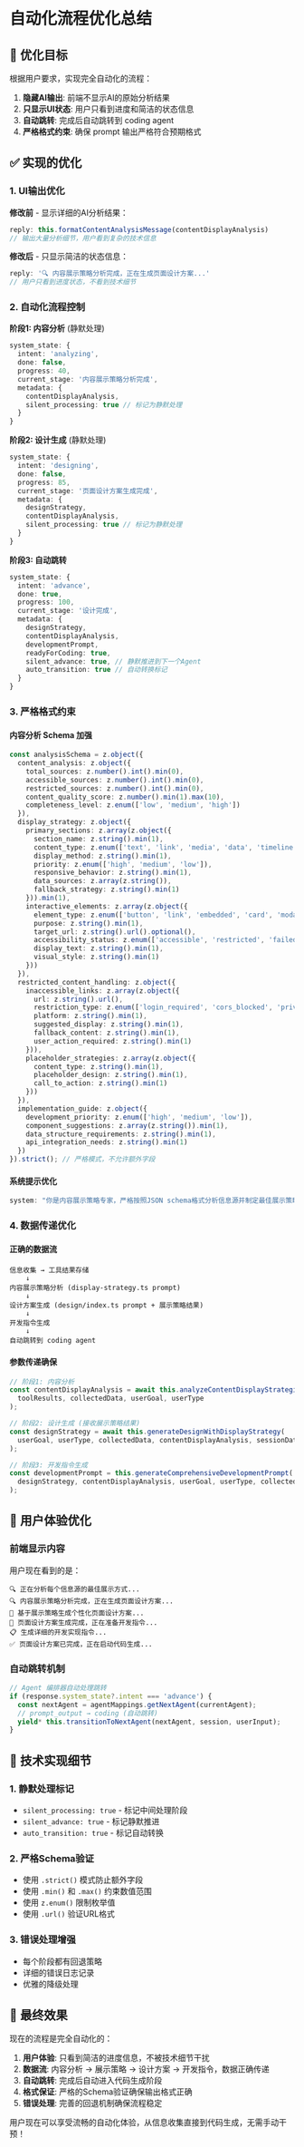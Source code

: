 # 自动化流程优化总结

## 🎯 优化目标

根据用户要求，实现完全自动化的流程：
1. **隐藏AI输出**: 前端不显示AI的原始分析结果
2. **只显示UI状态**: 用户只看到进度和简洁的状态信息
3. **自动跳转**: 完成后自动跳转到 coding agent
4. **严格格式约束**: 确保 prompt 输出严格符合预期格式

## ✅ 实现的优化

### 1. **UI输出优化**

**修改前** - 显示详细的AI分析结果：
```typescript
reply: this.formatContentAnalysisMessage(contentDisplayAnalysis)
// 输出大量分析细节，用户看到复杂的技术信息
```

**修改后** - 只显示简洁的状态信息：
```typescript
reply: '🔍 内容展示策略分析完成，正在生成页面设计方案...'
// 用户只看到进度状态，不看到技术细节
```

### 2. **自动化流程控制**

**阶段1: 内容分析** (静默处理)
```typescript
system_state: {
  intent: 'analyzing',
  done: false,
  progress: 40,
  current_stage: '内容展示策略分析完成',
  metadata: { 
    contentDisplayAnalysis,
    silent_processing: true // 标记为静默处理
  }
}
```

**阶段2: 设计生成** (静默处理)
```typescript
system_state: {
  intent: 'designing',
  done: false,
  progress: 85,
  current_stage: '页面设计方案生成完成',
  metadata: { 
    designStrategy,
    contentDisplayAnalysis,
    silent_processing: true // 标记为静默处理
  }
}
```

**阶段3: 自动跳转**
```typescript
system_state: {
  intent: 'advance',
  done: true,
  progress: 100,
  current_stage: '设计完成',
  metadata: {
    designStrategy,
    contentDisplayAnalysis,
    developmentPrompt,
    readyForCoding: true,
    silent_advance: true, // 静默推进到下一个Agent
    auto_transition: true // 自动转换标记
  }
}
```

### 3. **严格格式约束**

#### 内容分析 Schema 加强
```typescript
const analysisSchema = z.object({
  content_analysis: z.object({
    total_sources: z.number().int().min(0),
    accessible_sources: z.number().int().min(0),
    restricted_sources: z.number().int().min(0),
    content_quality_score: z.number().min(1).max(10),
    completeness_level: z.enum(['low', 'medium', 'high'])
  }),
  display_strategy: z.object({
    primary_sections: z.array(z.object({
      section_name: z.string().min(1),
      content_type: z.enum(['text', 'link', 'media', 'data', 'timeline']),
      display_method: z.string().min(1),
      priority: z.enum(['high', 'medium', 'low']),
      responsive_behavior: z.string().min(1),
      data_sources: z.array(z.string()),
      fallback_strategy: z.string().min(1)
    })).min(1),
    interactive_elements: z.array(z.object({
      element_type: z.enum(['button', 'link', 'embedded', 'card', 'modal']),
      purpose: z.string().min(1),
      target_url: z.string().url().optional(),
      accessibility_status: z.enum(['accessible', 'restricted', 'failed']),
      display_text: z.string().min(1),
      visual_style: z.string().min(1)
    }))
  }),
  restricted_content_handling: z.object({
    inaccessible_links: z.array(z.object({
      url: z.string().url(),
      restriction_type: z.enum(['login_required', 'cors_blocked', 'private', 'rate_limited', 'network_error']),
      platform: z.string().min(1),
      suggested_display: z.string().min(1),
      fallback_content: z.string().min(1),
      user_action_required: z.string().min(1)
    })),
    placeholder_strategies: z.array(z.object({
      content_type: z.string().min(1),
      placeholder_design: z.string().min(1),
      call_to_action: z.string().min(1)
    }))
  }),
  implementation_guide: z.object({
    development_priority: z.enum(['high', 'medium', 'low']),
    component_suggestions: z.array(z.string()).min(1),
    data_structure_requirements: z.string().min(1),
    api_integration_needs: z.string().min(1)
  })
}).strict(); // 严格模式，不允许额外字段
```

#### 系统提示优化
```typescript
system: "你是内容展示策略专家，严格按照JSON schema格式分析信息源并制定最佳展示策略。必须输出完整的JSON对象，不能省略任何必需字段。"
```

### 4. **数据传递优化**

#### 正确的数据流
```
信息收集 → 工具结果存储
    ↓
内容展示策略分析 (display-strategy.ts prompt)
    ↓
设计方案生成 (design/index.ts prompt + 展示策略结果)
    ↓
开发指令生成
    ↓
自动跳转到 coding agent
```

#### 参数传递确保
```typescript
// 阶段1: 内容分析
const contentDisplayAnalysis = await this.analyzeContentDisplayStrategies(
  toolResults, collectedData, userGoal, userType
);

// 阶段2: 设计生成 (接收展示策略结果)
const designStrategy = await this.generateDesignWithDisplayStrategy(
  userGoal, userType, collectedData, contentDisplayAnalysis, sessionData.personalization
);

// 阶段3: 开发指令生成
const developmentPrompt = this.generateComprehensiveDevelopmentPrompt(
  designStrategy, contentDisplayAnalysis, userGoal, userType, collectedData
);
```

## 🎯 用户体验优化

### 前端显示内容
用户现在看到的是：
```
🔍 正在分析每个信息源的最佳展示方式...
🔍 内容展示策略分析完成，正在生成页面设计方案...
🎨 基于展示策略生成个性化页面设计方案...
🎨 页面设计方案生成完成，正在准备开发指令...
📋 生成详细的开发实现指令...
✅ 页面设计方案已完成，正在启动代码生成...
```

### 自动跳转机制
```typescript
// Agent 编排器自动处理跳转
if (response.system_state?.intent === 'advance') {
  const nextAgent = agentMappings.getNextAgent(currentAgent);
  // prompt_output → coding (自动跳转)
  yield* this.transitionToNextAgent(nextAgent, session, userInput);
}
```

## 🔧 技术实现细节

### 1. **静默处理标记**
- `silent_processing: true` - 标记中间处理阶段
- `silent_advance: true` - 标记静默推进
- `auto_transition: true` - 标记自动转换

### 2. **严格Schema验证**
- 使用 `.strict()` 模式防止额外字段
- 使用 `.min()` 和 `.max()` 约束数值范围
- 使用 `z.enum()` 限制枚举值
- 使用 `.url()` 验证URL格式

### 3. **错误处理增强**
- 每个阶段都有回退策略
- 详细的错误日志记录
- 优雅的降级处理

## 🎉 最终效果

现在的流程是完全自动化的：

1. **用户体验**: 只看到简洁的进度信息，不被技术细节干扰
2. **数据流**: 内容分析 → 展示策略 → 设计方案 → 开发指令，数据正确传递
3. **自动跳转**: 完成后自动进入代码生成阶段
4. **格式保证**: 严格的Schema验证确保输出格式正确
5. **错误处理**: 完善的回退机制确保流程稳定

用户现在可以享受流畅的自动化体验，从信息收集直接到代码生成，无需手动干预！
